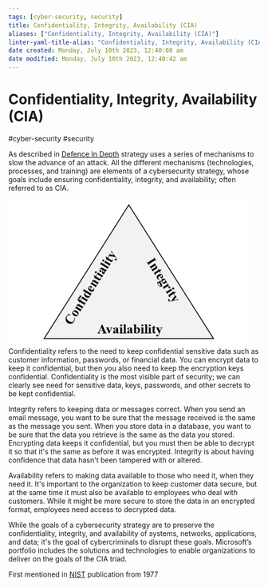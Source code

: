 ```yaml
---
tags: [cyber-security, security]
title: Confidentiality, Integrity, Availability (CIA)
aliases: ["Confidentiality, Integrity, Availability (CIA)"]
linter-yaml-title-alias: "Confidentiality, Integrity, Availability (CIA)"
date created: Monday, July 10th 2023, 12:40:08 am
date modified: Monday, July 10th 2023, 12:40:42 am
---
```

# Confidentiality, Integrity, Availability (CIA)
#cyber-security #security 

As described in [Defence In Depth](Cyber%20Security/Cloud%20Security/Defence%20In%20Depth.md) strategy uses a series of mechanisms to slow the advance of an attack. All the different mechanisms (technologies, processes, and training) are elements of a cybersecurity strategy, whose goals include ensuring confidentiality, integrity, and availability; often referred to as CIA.

![Pasted image 20230204162218](Attachments/Pasted%20image%2020230204162218.png)
Confidentiality refers to the need to keep confidential sensitive data such as customer information, passwords, or financial data. You can encrypt data to keep it confidential, but then you also need to keep the encryption keys confidential. Confidentiality is the most visible part of security; we can clearly see need for sensitive data, keys, passwords, and other secrets to be kept confidential.

Integrity refers to keeping data or messages correct. When you send an email message, you want to be sure that the message received is the same as the message you sent. When you store data in a database, you want to be sure that the data you retrieve is the same as the data you stored. Encrypting data keeps it confidential, but you must then be able to decrypt it so that it's the same as before it was encrypted. Integrity is about having confidence that data hasn't been tampered with or altered.

Availability refers to making data available to those who need it, when they need it. It's important to the organization to keep customer data secure, but at the same time it must also be available to employees who deal with customers. While it might be more secure to store the data in an encrypted format, employees need access to decrypted data.

While the goals of a cybersecurity strategy are to preserve the confidentiality, integrity, and availability of systems, networks, applications, and data; it's the goal of cybercriminals to disrupt these goals. Microsoft’s portfolio includes the solutions and technologies to enable organizations to deliver on the goals of the CIA triad.

First mentioned in [NIST](Cyber%20Security/NIST.md) publication from 1977